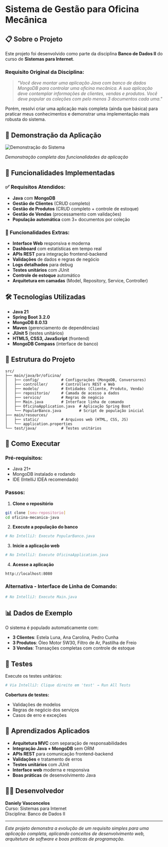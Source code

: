 # Sistema de Gestão para Oficina Mecânica

## 📋 Sobre o Projeto

Este projeto foi desenvolvido como parte da disciplina **Banco de Dados II** do curso de **Sistemas para Internet**. 

### Requisito Original da Disciplina:
> *"Você deve montar uma aplicação Java com banco de dados MongoDB para controlar uma oficina mecânica. A sua aplicação deve contemplar informações de clientes, vendas e produtos. Você deve popular as coleções com pelo menos 3 documentos cada uma."*

Porém, resolvi criar uma aplicação mais completa (ainda que básica) para praticar meus conhecimentos e demonstrar uma implementação mais robusta do sistema.

## 🎥 Demonstração da Aplicação

![Demonstração do Sistema](https://imgur.com/a/oficina-mec-nica-dezm1bL)

*Demonstração completa das funcionalidades da aplicação*

## 🚀 Funcionalidades Implementadas

### ✅ Requisitos Atendidos:
- **Java** com **MongoDB**
- **Gestão de Clientes** (CRUD completo)
- **Gestão de Produtos** (CRUD completo + controle de estoque)
- **Gestão de Vendas** (processamento com validações)
- **População automática** com 3+ documentos por coleção

### 🎯 Funcionalidades Extras:
- **Interface Web** responsiva e moderna
- **Dashboard** com estatísticas em tempo real
- **APIs REST** para integração frontend-backend
- **Validações** de dados e regras de negócio
- **Logs detalhados** para debug
- **Testes unitários** com JUnit
- **Controle de estoque** automático
- **Arquitetura em camadas** (Model, Repository, Service, Controller)

## 🛠️ Tecnologias Utilizadas

- **Java 21**
- **Spring Boot 3.2.0**
- **MongoDB 8.0.13**
- **Maven** (gerenciamento de dependências)
- **JUnit 5** (testes unitários)
- **HTML5, CSS3, JavaScript** (frontend)
- **MongoDB Compass** (interface de banco)

## 📁 Estrutura do Projeto

```
src/
├── main/java/br/oficina/
│   ├── config/          # Configurações (MongoDB, Conversores)
│   ├── controller/      # Controllers REST e Web
│   ├── modelo/          # Entidades (Cliente, Produto, Venda)
│   ├── repositorio/     # Camada de acesso a dados
│   ├── servico/         # Regras de negócio
│   ├── Main.java        # Interface linha de comando
│   ├── OficinaApplication.java  # Aplicação Spring Boot
│   └── PopularBanco.java        # Script de população inicial
├── main/resources/
│   ├── static/          # Arquivos web (HTML, CSS, JS)
│   └── application.properties
└── test/java/           # Testes unitários
```

## 🚀 Como Executar

### Pré-requisitos:
- Java 21+
- MongoDB instalado e rodando
- IDE (IntelliJ IDEA recomendado)

### Passos:

1. **Clone o repositório**
```bash
git clone [seu-repositorio]
cd oficina-mecanica-java
```

2. **Execute a população do banco**
```bash
# No IntelliJ: Execute PopularBanco.java
```

3. **Inicie a aplicação web**
```bash
# No IntelliJ: Execute OficinaApplication.java
```

4. **Acesse a aplicação**
```
http://localhost:8080
```

### Alternativa - Interface de Linha de Comando:
```bash
# No IntelliJ: Execute Main.java
```

## 📊 Dados de Exemplo

O sistema é populado automaticamente com:
- **3 Clientes**: Estela Luna, Ana Carolina, Pedro Cunha
- **3 Produtos**: Óleo Motor 5W30, Filtro de Ar, Pastilha de Freio
- **3 Vendas**: Transações completas com controle de estoque

## 🧪 Testes

Execute os testes unitários:
```bash
# Via IntelliJ: Clique direito em 'test' → Run All Tests
```

**Cobertura de testes:**
- Validações de modelos
- Regras de negócio dos serviços
- Casos de erro e exceções

## 🎯 Aprendizados Aplicados

- **Arquitetura MVC** com separação de responsabilidades
- **Integração Java + MongoDB** sem ORM
- **APIs REST** para comunicação frontend-backend
- **Validações** e tratamento de erros
- **Testes unitários** com JUnit
- **Interface web** moderna e responsiva
- **Boas práticas** de desenvolvimento Java

## 👨‍💻 Desenvolvedor

**Daniely Vasconcelos**  
Curso: Sistemas para Internet  
Disciplina: Banco de Dados II

---

*Este projeto demonstra a evolução de um requisito simples para uma aplicação completa, aplicando conceitos de desenvolvimento web, arquitetura de software e boas práticas de programação.*